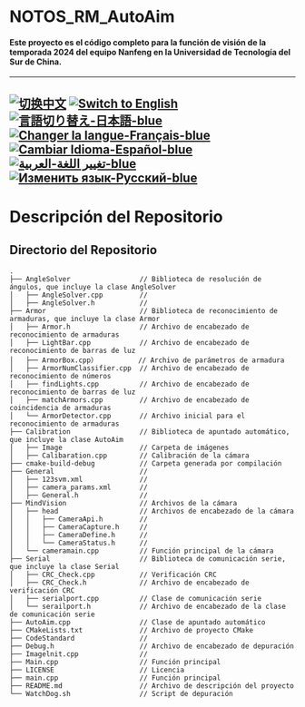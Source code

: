 # NOTOS_RM_AutoAim
#### Este proyecto es el código completo para la función de visión de la temporada 2024 del equipo Nanfeng en la Universidad de Tecnología del Sur de China.

---
[![切换中文](https://img.shields.io/badge/切换语言-中文-blue)](https://github.com/lizuju/NOTOS_RM_AutoAim/blob/main/README/README.zh.md)
[![Switch to English](https://img.shields.io/badge/Switch-English-blue)](https://github.com/lizuju/NOTOS_RM_AutoAim/blob/main/README.md)
[![言語切り替え-日本語-blue](https://img.shields.io/badge/言語切り替え-日本語-blue)](https://github.com/lizuju/NOTOS_RM_AutoAim/blob/main/README/README.jp.md)
[![Changer la langue-Français-blue](https://img.shields.io/badge/Changer%20la%20langue-Fran%C3%A7ais-blue)](https://github.com/lizuju/NOTOS_RM_AutoAim/blob/main/README/README.fr.md)
[![Cambiar Idioma-Español-blue](https://img.shields.io/badge/Cambiar%20Idioma-Espa%C3%B1ol-blue)](https://github.com/lizuju/NOTOS_RM_AutoAim/blob/main/README/README.es.md)
[![تغيير اللغة-العربية-blue](https://img.shields.io/badge/تغيير%20اللغة-العربية-blue)](https://github.com/lizuju/NOTOS_RM_AutoAim/blob/main/README/README.ar.md)
[![Изменить язык-Русский-blue](https://img.shields.io/badge/Изменить%20язык-Русский-blue)](https://github.com/lizuju/NOTOS_RM_AutoAim/blob/main/README/README.ru.md)
---

# Descripción del Repositorio

## Directorio del Repositorio
    .
    ├── AngleSolver                 // Biblioteca de resolución de ángulos, que incluye la clase AngleSolver
    │   ├── AngleSolver.cpp         // 
    │   ├── AngleSolver.h           // 
    ├── Armor                       // Biblioteca de reconocimiento de armaduras, que incluye la clase Armor
    │   ├── Armor.h                 // Archivo de encabezado de reconocimiento de armaduras
    │   ├── LightBar.cpp            // Archivo de encabezado de reconocimiento de barras de luz
    │   ├── ArmorBox.cpp）          // Archivo de parámetros de armadura
    │   ├── ArmorNumClassifier.cpp  // Archivo de encabezado de reconocimiento de números
    │   ├── findLights.cpp          // Archivo de encabezado de reconocimiento de barras de luz
    │   ├── matchArmors.cpp         // Archivo de encabezado de coincidencia de armaduras
    │   └── ArmorDetector.cpp       // Archivo inicial para el reconocimiento de armaduras
    ├── Calibration                 // Biblioteca de apuntado automático, que incluye la clase AutoAim
    │   ├── Image                   // Carpeta de imágenes
    │   ├── Calibaration.cpp        // Calibración de la cámara
    ├── cmake-build-debug           // Carpeta generada por compilación
    ├── General                     // 
    │   ├── 123svm.xml              // 
    │   ├── camera_params.xml     	// 
    │   ├── General.h               // 
    ├── MindVision                  // Archivos de la cámara
    │   ├── head                    // Archivos de encabezado de la cámara
    │   │   ├── CameraApi.h         // 
    │   │   ├── CameraCapture.h     // 
    │   │   ├── CameraDefine.h      // 
    │   │   └── CameraStatus.h      // 
    │   └── cameramain.cpp          // Función principal de la cámara
    ├── Serial                      // Biblioteca de comunicación serie, que incluye la clase Serial
    │   ├── CRC_Check.cpp           // Verificación CRC
    │   ├── CRC_Check.h             // Archivo de encabezado de verificación CRC
    │   ├── serialport.cpp          // Clase de comunicación serie
    │   └── serailport.h            // Archivo de encabezado de la clase de comunicación serie
    ├── AutoAim.cpp                 // Clase de apuntado automático
    ├── CMakeLists.txt              // Archivo de proyecto CMake
    ├── CodeStandard                //
    ├── Debug.h                     // Archivo de encabezado de depuración
    ├── Imagelnit.cpp               // 
    ├── Main.cpp                    // Función principal
    ├── LICENSE                     // Licencia 
    ├── main.cpp                    // Función principal
    ├── README.md                   // Archivo de descripción del proyecto
    └── WatchDog.sh                 // Script de depuración